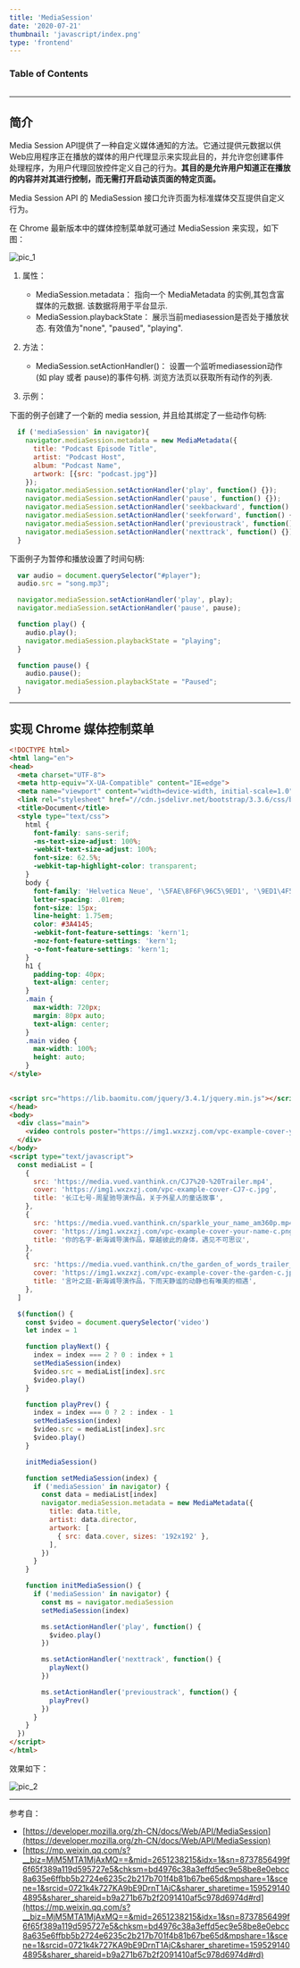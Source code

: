 ```yaml
---
title: 'MediaSession'
date: '2020-07-21'
thumbnail: 'javascript/index.png'
type: 'frontend'
---
```

### Table of Contents
```toc
```
---
## 简介
Media Session API提供了一种自定义媒体通知的方法。它通过提供元数据以供Web应用程序正在播放的媒体的用户代理显示来实现此目的，并允许您创建事件处理程序，为用户代理回放控件定义自己的行为。**其目的是允许用户知道正在播放的内容并对其进行控制，而无需打开启动该页面的特定页面。**

Media Session API 的 MediaSession 接口允许页面为标准媒体交互提供自定义行为。

在 Chrome 最新版本中的媒体控制菜单就可通过 MediaSession 来实现，如下图：

![pic_1](/blogs/frontend/frontend_3_pic_1.png#pic_center)

1. 属性：
    - MediaSession.metadata： 指向一个 MediaMetadata 的实例,其包含富媒体的元数据. 该数据将用于平台显示.
    - MediaSession.playbackState： 展示当前mediasession是否处于播放状态. 有效值为"none", "paused",  "playing".

2. 方法：
    - MediaSession.setActionHandler()： 设置一个监听mediasession动作(如 play 或者 pause)的事件句柄. 浏览方法页以获取所有动作的列表.
3. 示例：

  下面的例子创建了一个新的 media session, 并且给其绑定了一些动作句柄:

  ``` javascript
    if ('mediaSession' in navigator){
      navigator.mediaSession.metadata = new MediaMetadata({
        title: "Podcast Episode Title",
        artist: "Podcast Host",
        album: "Podcast Name",
        artwork: [{src: "podcast.jpg"}]
      });
      navigator.mediaSession.setActionHandler('play', function() {});
      navigator.mediaSession.setActionHandler('pause', function() {});
      navigator.mediaSession.setActionHandler('seekbackward', function() {});
      navigator.mediaSession.setActionHandler('seekforward', function() {});
      navigator.mediaSession.setActionHandler('previoustrack', function() {});
      navigator.mediaSession.setActionHandler('nexttrack', function() {});
    }
  ```
  下面例子为暂停和播放设置了时间句柄:

  ```javascript
    var audio = document.querySelector("#player");
    audio.src = "song.mp3";

    navigator.mediaSession.setActionHandler('play', play);
    navigator.mediaSession.setActionHandler('pause', pause);

    function play() {
      audio.play();
      navigator.mediaSession.playbackState = "playing";
    }

    function pause() {
      audio.pause();
      navigator.mediaSession.playbackState = "Paused";
    }
  ```

---
## 实现 Chrome 媒体控制菜单

```html
<!DOCTYPE html>
<html lang="en">
<head>
  <meta charset="UTF-8">
  <meta http-equiv="X-UA-Compatible" content="IE=edge">
  <meta name="viewport" content="width=device-width, initial-scale=1.0">
  <link rel="stylesheet" href="//cdn.jsdelivr.net/bootstrap/3.3.6/css/bootstrap.min.css"/>
  <title>Document</title>
  <style type="text/css">
    html {
      font-family: sans-serif;
      -ms-text-size-adjust: 100%;
      -webkit-text-size-adjust: 100%;
      font-size: 62.5%;
      -webkit-tap-highlight-color: transparent;
    }
    body {
      font-family: 'Helvetica Neue', '\5FAE\8F6F\96C5\9ED1', '\9ED1\4F53', sans-serif;
      letter-spacing: .01rem;
      font-size: 15px;
      line-height: 1.75em;
      color: #3A4145;
      -webkit-font-feature-settings: 'kern'1;
      -moz-font-feature-settings: 'kern'1;
      -o-font-feature-settings: 'kern'1;
    }
    h1 {
      padding-top: 40px;
      text-align: center;
    }
    .main {
      max-width: 720px;
      margin: 80px auto;
      text-align: center;
    }
    .main video {
      max-width: 100%;
      height: auto;
    }
</style>

  
<script src="https://lib.baomitu.com/jquery/3.4.1/jquery.min.js"></script>
</head>
<body>
  <div class="main">
    <video controls poster="https://img1.wxzxzj.com/vpc-example-cover-your-name-c.png" src="https://media.vued.vanthink.cn/sparkle_your_name_am360p.mp4"></video>
  </div>
</body>
<script type="text/javascript">
  const mediaList = [
    {
      src: 'https://media.vued.vanthink.cn/CJ7%20-%20Trailer.mp4',
      cover: 'https://img1.wxzxzj.com/vpc-example-cover-CJ7-c.jpg',
      title: '长江七号-周星驰导演作品，关于外星人的童话故事',
    },
    {
      src: 'https://media.vued.vanthink.cn/sparkle_your_name_am360p.mp4',
      cover: 'https://img1.wxzxzj.com/vpc-example-cover-your-name-c.png',
      title: '你的名字-新海诚导演作品，穿越彼此的身体，遇见不可思议',
    },
    {
      src: 'https://media.vued.vanthink.cn/the_garden_of_words_trailer_english__1080p.mp4',
      cover: 'https://img1.wxzxzj.com/vpc-example-cover-the-garden-c.jpg',
      title: '言叶之庭-新海诚导演作品，下雨天静谧的动静也有唯美的相遇',
    },
  ]

  $(function() {
    const $video = document.querySelector('video')
    let index = 1

    function playNext() {
      index = index === 2 ? 0 : index + 1
      setMediaSession(index)
      $video.src = mediaList[index].src
      $video.play()
    }

    function playPrev() {
      index = index === 0 ? 2 : index - 1
      setMediaSession(index)
      $video.src = mediaList[index].src
      $video.play()
    }

    initMediaSession()

    function setMediaSession(index) {
      if ('mediaSession' in navigator) {
        const data = mediaList[index]
        navigator.mediaSession.metadata = new MediaMetadata({
          title: data.title,
          artist: data.director,
          artwork: [
            { src: data.cover, sizes: '192x192' },
          ],
        })
      }
    }

    function initMediaSession() {
      if ('mediaSession' in navigator) {
        const ms = navigator.mediaSession
        setMediaSession(index)

        ms.setActionHandler('play', function() {
          $video.play()
        })

        ms.setActionHandler('nexttrack', function() {
          playNext()
        })

        ms.setActionHandler('previoustrack', function() {
          playPrev()
        })
      }
    }
  })
</script>
</html>
```

效果如下：

![pic_2](/blogs/frontend/frontend_3_pic_2.gif#pic_center)

---
参考自：
- [https://developer.mozilla.org/zh-CN/docs/Web/API/MediaSession](https://developer.mozilla.org/zh-CN/docs/Web/API/MediaSession)
- [https://mp.weixin.qq.com/s?__biz=MjM5MTA1MjAxMQ==&mid=2651238215&idx=1&sn=8737856499f6f65f389a119d595727e5&chksm=bd4976c38a3effd5ec9e58be8e0ebcc8a635e6ffbb5b2724e6235c2b217b701f4b81b67be65d&mpshare=1&scene=1&srcid=0721k4k727KA9bE9DrnT1AjC&sharer_sharetime=1595291404895&sharer_shareid=b9a271b67b2f2091410af5c978d6974d#rd](https://mp.weixin.qq.com/s?__biz=MjM5MTA1MjAxMQ==&mid=2651238215&idx=1&sn=8737856499f6f65f389a119d595727e5&chksm=bd4976c38a3effd5ec9e58be8e0ebcc8a635e6ffbb5b2724e6235c2b217b701f4b81b67be65d&mpshare=1&scene=1&srcid=0721k4k727KA9bE9DrnT1AjC&sharer_sharetime=1595291404895&sharer_shareid=b9a271b67b2f2091410af5c978d6974d#rd)